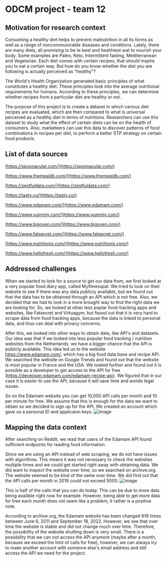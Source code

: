 # ODCM project - team 12
## Motivation for research context
Consuming a healthy diet helps to prevent malnutrition in all its forms as well as a range of noncommunicable diseases and conditions. Lately, there are many diets, all promising to be te best and healthiest wat to nourish your body. Some examples are Paleo, Keto, Intermittent fasting, Mediterranean and Vegetarian. Each diet comes with certain recipes, that should inspire you to eat a certain way. But how do you know whether the diet you are following is actually perceived as "healthy"?

The World's Health Organization generated basic principles of what constitutes a healthy diet. These principles look into the average nutritional requirements for humans. According to these principles, we can determine whether recipes from a particular diet are healthy or not.

The purpose of this project is to create a dataset in which various diet recipes are evaluated, which are then compared to what is universal perceived as a healthy diet in terms of nutritions. Researchers can use this dataset to study what the effect of certain diets can be on the health of consumers. Also, marketeers can use this data to discover patterns of food combinations in recipes per diet, to perform a better STP strategy on certain food products. 

## List of data sources
[https://spoonacular.com/](https://spoonacular.com/)

[https://www.themealdb.com/](https://www.themealdb.com/)

[https://zestfuldata.com/](https://zestfuldata.com/)

[https://tasty.co/](https://tasty.co/)

[https://www.edamam.com/](https://www.edamam.com/)

[https://www.yummly.com/](https://www.yummly.com/)

[https://www.bigoven.com/](https://www.bigoven.com/)

[https://www.fatsecret.com/](https://www.fatsecret.com/)

[https://www.nutritionix.com/](https://www.nutritionix.com/)

[https://www.hellofresh.com/](https://www.hellofresh.com/)


## Addressed challenges

When we started to look for a source to get our data from, we first looked at a very popular food diary app, called Myfitnesspal. We tried to look on their website to see if there was any data publicly available, but we found out that the data has to be obtained through an API which is not free. Also, we decided that we had to look in a more brought way to find the right data we are looking for. So, we looked at other less poplar food-tracking apps and websites, like Fatsecret and Virtuagym, but found out that it is very hard to scrape data from food tracking apps, because the data is linked to personal data, and thus can deal with privacy concerns.

After this, we looked into other ways to obtain data, like API's and datasets. Our idea was that if we looked into less popular food tracking / nutrition websites from the Netherlands, we have a bigger chance that the API is publicly available. This idea led us to the website https://www.edamam.com/, which has a big food data base and recipe API. We searched the website on Google Trends and found out that the website is most popular in France and the USA. We looked further and found out it is possible as a developer to get access to the API for free (https://developer.edamam.com/edamam-recipe-api). We figured that in our case it is easier to use the API, because it will save time and avoids legal issues.

So on the Edamam website you can get 10,000 API calls per month and 10 per minute for free. We assume that this is enough for the data we want to obtain so we decided to sign up for the API. We created an account which gave us a personal ID and applicaion keys.
![image](https://user-images.githubusercontent.com/90378626/191082706-1ebe7d1a-52b5-4270-bc4e-024ce573cdb3.png)

## Mapping the data context

After searching on Reddit, we read that users of the Edamam API found sufficient endpoints for reading food information. 

Since we are using an API instead of web scraping, we do not have issues with algorithms. This means it was not necessary to check the websites multiple times and we could get started right away with obtaining data. We did want to inspect the website over time, so we searched on archive.org. The website seemed to be kind of the same over time. We did find out that the API calls per month in 2018 could not exceed 5000. 
![image](https://user-images.githubusercontent.com/90378626/191202417-acac68e2-e0c8-41a4-b1ff-1112239412c7.png)


This is half of the calls that you can do today. This can be due to more data being availible right now for example. However, being able to get more data for free each month does not seem like a problem, it rather is a positive note.

According to archive.org, the Edamam website has been changed 616 times between June 6, 2011 and September 18, 2022. However, we see that over time the website is stable and did not change much over time. Therefore, the possibility of the website shutting down is very small. There is a possibility that we can not access the API anymore (maybe after a month, because we exceed the limit of calls for free), however, we can always try to make another account with someone else's email address and still access the API we need for the project.


